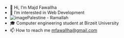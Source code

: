 - 👋 Hi, I’m Majd Fawallha
- 👀 I’m interested in Web Development
- ![image](https://github.com/MajdFawallha/MajdFawallha/assets/130993805/d2a0b188-c757-4050-8718-314ef02e5c0e)Palestine - Ramallah
- 🎓 Computer engineering student at Birzeit University
- 📫 How to reach me mfawallha@gmail.com
  

<!---
MajdFawallha/MajdFawallha is a ✨ special ✨ repository because its `README.md` (this file) appears on your GitHub profile.
You can click the Preview link to take a look at your changes.
--->
